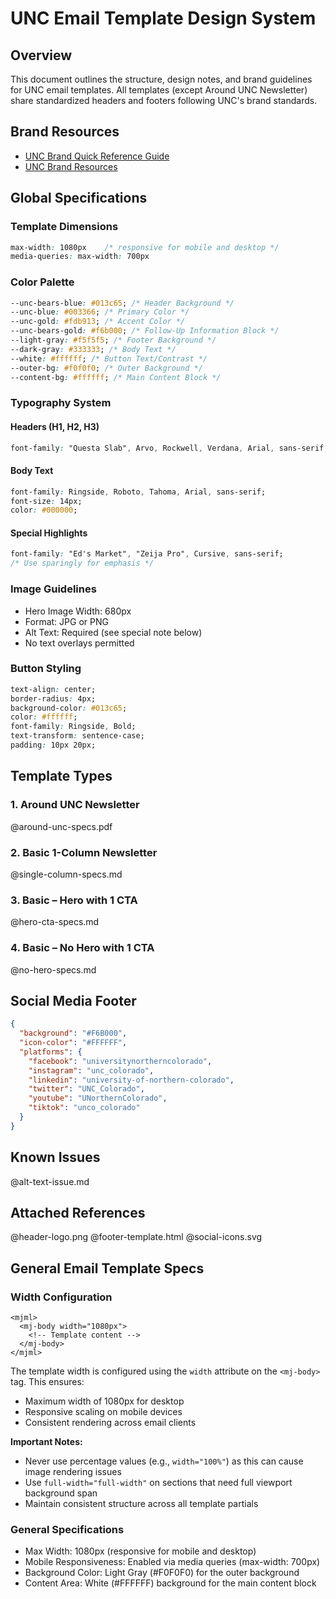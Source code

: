 # UNC Email Template Design System

## Overview

This document outlines the structure, design notes, and brand guidelines for UNC email templates. All templates (except Around UNC Newsletter) share standardized headers and footers following UNC's brand standards.

## Brand Resources

- [UNC Brand Quick Reference Guide](https://www.unco.edu/marketing-communications/assets/downloads/unc_brand_quickReference.pdf)
- [UNC Brand Resources](https://www.unco.edu/marketing-communications/brand-resources/)

## Global Specifications

### Template Dimensions

```css
max-width: 1080px    /* responsive for mobile and desktop */
media-queries: max-width: 700px
```

### Color Palette

```css
--unc-bears-blue: #013c65; /* Header Background */
--unc-blue: #003366; /* Primary Color */
--unc-gold: #fdb913; /* Accent Color */
--unc-bears-gold: #f6b000; /* Follow-Up Information Block */
--light-gray: #f5f5f5; /* Footer Background */
--dark-gray: #333333; /* Body Text */
--white: #ffffff; /* Button Text/Contrast */
--outer-bg: #f0f0f0; /* Outer Background */
--content-bg: #ffffff; /* Main Content Block */
```

### Typography System

#### Headers (H1, H2, H3)

```css
font-family: "Questa Slab", Arvo, Rockwell, Verdana, Arial, sans-serif;
```

#### Body Text

```css
font-family: Ringside, Roboto, Tahoma, Arial, sans-serif;
font-size: 14px;
color: #000000;
```

#### Special Highlights

```css
font-family: "Ed's Market", "Zeija Pro", Cursive, sans-serif;
/* Use sparingly for emphasis */
```

### Image Guidelines

- Hero Image Width: 680px
- Format: JPG or PNG
- Alt Text: Required (see special note below)
- No text overlays permitted

### Button Styling

```css
text-align: center;
border-radius: 4px;
background-color: #013c65;
color: #ffffff;
font-family: Ringside, Bold;
text-transform: sentence-case;
padding: 10px 20px;
```

## Template Types

### 1. Around UNC Newsletter

@around-unc-specs.pdf

### 2. Basic 1-Column Newsletter

@single-column-specs.md

### 3. Basic – Hero with 1 CTA

@hero-cta-specs.md

### 4. Basic – No Hero with 1 CTA

@no-hero-specs.md

## Social Media Footer

```json
{
  "background": "#F6B000",
  "icon-color": "#FFFFFF",
  "platforms": {
    "facebook": "universitynortherncolorado",
    "instagram": "unc_colorado",
    "linkedin": "university-of-northern-colorado",
    "twitter": "UNC_Colorado",
    "youtube": "UNorthernColorado",
    "tiktok": "unco_colorado"
  }
}
```

## Known Issues

@alt-text-issue.md

## Attached References

@header-logo.png
@footer-template.html
@social-icons.svg

## General Email Template Specs

### Width Configuration

```mjml
<mjml>
  <mj-body width="1080px">
    <!-- Template content -->
  </mj-body>
</mjml>
```

The template width is configured using the `width` attribute on the `<mj-body>` tag. This ensures:

- Maximum width of 1080px for desktop
- Responsive scaling on mobile devices
- Consistent rendering across email clients

**Important Notes:**

- Never use percentage values (e.g., `width="100%"`) as this can cause image rendering issues
- Use `full-width="full-width"` on sections that need full viewport background span
- Maintain consistent structure across all template partials

### General Specifications

- Max Width: 1080px (responsive for mobile and desktop)
- Mobile Responsiveness: Enabled via media queries (max-width: 700px)
- Background Color: Light Gray (#F0F0F0) for the outer background
- Content Area: White (#FFFFFF) background for the main content block
